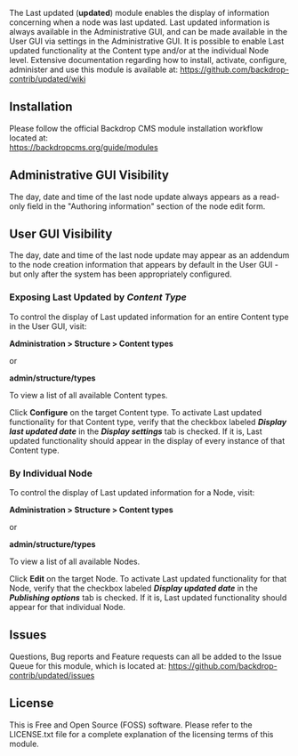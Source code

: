The Last updated (**updated**) module enables the display of information concerning when a node was last updated. Last updated information is always available in the Administrative GUI, and can be made available in the User GUI via settings in the Administrative GUI.  It is possible to enable Last updated functionality at the Content type and/or at the individual Node level.  Extensive documentation regarding how to install, activate, configure, administer and use this module is available at:
https://github.com/backdrop-contrib/updated/wiki


## Installation
Please follow the official Backdrop CMS module installation workflow located at:  
https://backdropcms.org/guide/modules

## Administrative GUI Visibility
The day, date and time of the last node update always appears as a read-only field in the "Authoring information" section of the node edit form.

## User GUI Visibility
The day, date and time of the last node update may appear as an addendum to the node creation information that appears by default in the User GUI - but only after the system has been appropriately configured.

### Exposing Last Updated by *Content Type*
To control the display of Last updated information for an entire Content type in the User GUI, visit:

**Administration > Structure > Content types**

or 

**admin/structure/types**

To view a list of all available Content types.

Click **Configure** on the target Content type.  To activate Last updated functionality for that Content type, verify that the checkbox labeled ***Display last updated date*** in the ***Display settings*** tab is checked.  If it is, Last updated functionality should appear in the display of every instance of that Content type.

### By Individual Node
To control the display of Last updated information for a Node, visit:

**Administration > Structure > Content types**

or

**admin/structure/types**

To view a list of all available Nodes.  

Click **Edit** on the target Node.  To activate Last updated functionality for that Node, verify that the checkbox labeled ***Display updated date*** in the ***Publishing options*** tab is checked.  If it is, Last updated functionality should appear for that individual Node.

## Issues
Questions, Bug reports and Feature requests can all be added to the Issue Queue for this module, which is located at:
https://github.com/backdrop-contrib/updated/issues

## License
This is Free and Open Source (FOSS) software.  Please refer to the LICENSE.txt file for a complete explanation of the licensing terms of this module.
